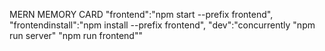 MERN MEMORY CARD
"frontend":"npm start --prefix frontend",
"frontendinstall":"npm install --prefix frontend",
"dev":"concurrently \"npm run server\" \"npm run frontend\""
